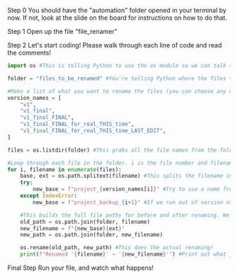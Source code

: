 Step 0
You should have the "automation" folder opened in your terminal by now. If not, look at the slide on the board for instructions on how to do that.

Step 1
Open up the file "file_renamer"

Step 2
Let's start coding! Please walk through each line of code and read the comments!

```python
import os #This is telling Python to use the os module so we can talk to the operating system to look inside folders and rename files.

folder = "files_to_be_renamed" #You're telling Python where the files that need to be renamed are.

#Make a list of what you want to rename the files (you can choose any names you want, I just chose these for fun!)
version_names = [
    "v1",
    "v1_final",
    "v1_final_FINAL",
    "v1_final_FINAL_for_real_THIS_time",
    "v1_final_FINAL_for_real_THIS_time_LAST_EDIT",
]

files = os.listdir(folder) #This grabs all the file names from the folder and stores them in a list called files

#Loop through each file in the folder. i is the file number and filename is the name of the file
for i, filename in enumerate(files):
    base, ext = os.path.splitext(filename) #This splits the filename into 2 parts: base (the name of the file without extension), ext (the extension like .jpg, .png, .txt, etc)
    try:
        new_base = f"project_{version_names[i]}" #Try to use a name from the list
    except IndexError:
        new_base = f"project_backup_{i+1}" #If we run out of version names, we can fall back to something like project_backup_6, project_backup_7

    #This builds the full file paths for before and after renaming. We need these to tell the computer where to look and where to rename.
    old_path = os.path.join(folder, filename)
    new_filename = f"{new_base}{ext}"
    new_path = os.path.join(folder, new_filename)

    os.rename(old_path, new_path) #This does the actual renaming!
    print(f"Renamed '{filename}' → '{new_filename}'") #Print out what just happened.
```
Final Step
Run your file, and watch what happens!
    
